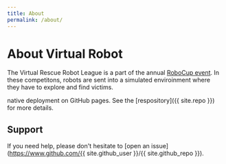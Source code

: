 ```yaml
---
title: About
permalink: /about/
---
```


# About Virtual Robot

The Virtual Rescue Robot League is a part of the annual [RoboCup event](https://www.robocup.org/leagues/27). In these competitons, robots are sent into a simulated enviroinment where they have to explore and find victims.   

native deployment on GitHub pages. See the [respository]({{ site.repo }}) for more details.

## Support

If you need help, please don't hesitate to [open an issue](https://www.github.com/{{ site.github_user }}/{{ site.github_repo }}).

